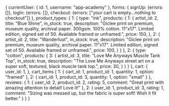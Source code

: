 {
  currentUser: {
    id: 1,
    username: "app-academy"
  },
  forms: {
    signUp: {errors: []},
    logIn: {errors: []},
    checkout: {errors: ["your cart is empty...nothing to checkout"]}
  },
  product_types: {
    1: {
      type: "ink",
      products: {
        1: {
          artist_id: 2,
          title: "Blue Shine",
          in_stock: true,
          description: "Giclee print on premium, museum quality, archival paper. 300gsm. 100% cotton. 11"x17". Limited edition, signed set of 50. Available framed or unframed.",
          price: 150,
        },
        2: {
          artist_id: 2,
          title: "Wanderlust",
          in_stock: true,
          description: "Giclee print on premium, museum quality, archival paper. 11"x17". Limited edition, signed set of 50. Available framed or unframed.",
          price: 100,
        }
      }
    },
    2: {
      type: "cotton",
      products: {
        3: {
          artist_id: 3,
          title: "Love Me Anyways Muscle Tank Top",
          in_stock: true,
          description: "The Love Me Anyways street art on a super soft, textured, black muscle tank top.",
          price: 30,
        }
      }
    }
  },
  cart: {
    user_id: 1,
  },
  cart_items {
    1: {
      cart_id: 1,
      product_id: 1,
      quantity: 1,
      option: "framed"
    },
    2: {
      cart_id: 1,
      product_id: 3,
      quantity: 1,
      option: "small"
    }
  },
  reviews: {
    1: {
      user_id: 2,
      product_id: 2,
      rating: 5,
      comment: "Great print with amazing attention to detail! Love it!"
    },
    2: {
      user_id: 1,
      product_id: 3,
      rating: 1,
      comment: "Sizing was messed up, but the fabric is super soft! Wish it fit better."
    }
  }
}
